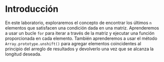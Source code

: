 # Introducción

En este laboratorio, exploraremos el concepto de encontrar los últimos `n` elementos que satisfacen una condición dada en una matriz. Aprenderemos a usar un bucle `for` para iterar a través de la matriz y ejecutar una función proporcionada en cada elemento. También aprenderemos a usar el método `Array.prototype.unshift()` para agregar elementos coincidentes al principio del arreglo de resultados y devolverlo una vez que se alcanza la longitud deseada.
